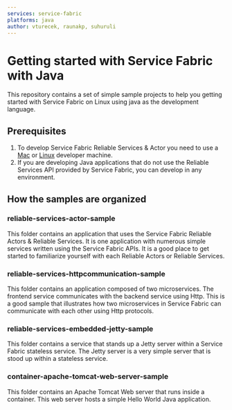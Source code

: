 ```yaml
---
services: service-fabric
platforms: java
author: vturecek, raunakp, suhuruli
---
```


# Getting started with Service Fabric with Java

This repository contains a set of simple sample projects to help you getting started with Service Fabric on Linux using java as the development language. 

## Prerequisites 




1. To develop Service Fabric Reliable Services & Actor you need to use a [Mac](https://docs.microsoft.com/en-us/azure/service-fabric/service-fabric-get-started-mac) or [Linux](https://docs.microsoft.com/en-us/azure/service-fabric/service-fabric-get-started-linux) developer machine. 
2. If you are developing Java applications that do not use the Reliable Services API provided by Service Fabric, you can develop in any environment. 

## How the samples are organized

### reliable-services-actor-sample

This folder contains an application that uses the Service Fabric Reliable Actors & Reliable Services. It is one application with numerous simple services written using the Service Fabric APIs. It is a good place to get started to familiarize yourself with each Reliable Actors or Reliable Services. 

### reliable-services-httpcommunication-sample

This folder contains an application composed of two microservices. The frontend service communicates with the backend service using Http. This is a good sample that illustrates how two microservices in Service Fabric can communicate with each other using Http protocols. 

### reliable-services-embedded-jetty-sample

This folder contains a service that stands up a Jetty server within a Service Fabric stateless service. The Jetty server is a very simple server that is stood up within a stateless service. 

### container-apache-tomcat-web-server-sample

This folder contains an Apache Tomcat Web server that runs inside a container. This web server hosts a simple Hello World Java application. 
